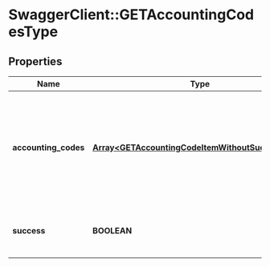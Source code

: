 # SwaggerClient::GETAccountingCodesType

## Properties
Name | Type | Description | Notes
------------ | ------------- | ------------- | -------------
**accounting_codes** | [**Array&lt;GETAccountingCodeItemWithoutSuccessType&gt;**](GETAccountingCodeItemWithoutSuccessType.md) | An array of all the accounting codes in your chart of accounts. Each accounting code has the following fields.  | [optional] 
**success** | **BOOLEAN** | Returns &#x60;true&#x60; if the request was processed successfully.  | [optional] 


